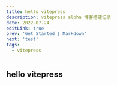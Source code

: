 ```yaml
---
title: hello vitepress
description: vitepress alpha 博客搭建记录
date: 2022-07-24
editLink: true
prev: 'Get Started | Markdown'
next: 'test'
tags:
  - vitepress
---
```


## hello vitepress
